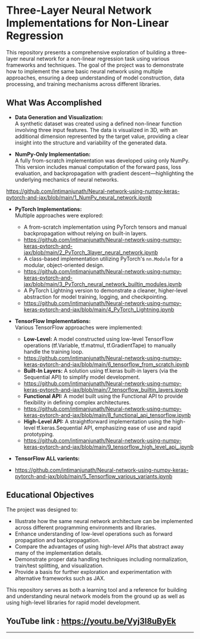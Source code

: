 # Three-Layer Neural Network Implementations for Non-Linear Regression

This repository presents a comprehensive exploration of building a three-layer neural network for a non-linear regression task using various frameworks and techniques. The goal of the project was to demonstrate how to implement the same basic neural network using multiple approaches, ensuring a deep understanding of model construction, data processing, and training mechanisms across different libraries.


## What Was Accomplished

- **Data Generation and Visualization:**  
  A synthetic dataset was created using a defined non-linear function involving three input features. The data is visualized in 3D, with an additional dimension represented by the target value, providing a clear insight into the structure and variability of the generated data.

- **NumPy-Only Implementation:**  
  A fully from-scratch implementation was developed using only NumPy. This version includes manual computation of the forward pass, loss evaluation, and backpropagation with gradient descent—highlighting the underlying mechanics of neural networks.

https://github.com/intimanjunath/Neural-network-using-numpy-keras-pytorch-and-jax/blob/main/1_NumPy_neural_network.ipynb 

- **PyTorch Implementations:**  
  Multiple approaches were explored:
  - A from-scratch implementation using PyTorch tensors and manual backpropagation without relying on built-in layers.
  - https://github.com/intimanjunath/Neural-network-using-numpy-keras-pytorch-and-jax/blob/main/2_PyTorch_3layer_neural_network.ipynb 
  - A class-based implementation utilizing PyTorch's `nn.Module` for a modular, object-oriented design.
  - https://github.com/intimanjunath/Neural-network-using-numpy-keras-pytorch-and-jax/blob/main/3_PyTorch_neural_network_builtin_modules.ipynb 
  - A PyTorch Lightning version to demonstrate a cleaner, higher-level abstraction for model training, logging, and checkpointing.
  - https://github.com/intimanjunath/Neural-network-using-numpy-keras-pytorch-and-jax/blob/main/4_PyTorch_Lightning.ipynb

- **TensorFlow Implementations:**  
  Various TensorFlow approaches were implemented:
  - **Low-Level:** A model constructed using low-level TensorFlow operations (tf.Variable, tf.matmul, tf.GradientTape) to manually handle the training loop.
  - https://github.com/intimanjunath/Neural-network-using-numpy-keras-pytorch-and-jax/blob/main/6_tensorflow_from_scratch.ipynb
  - **Built-In Layers:** A solution using tf.keras built-in layers (via the Sequential API) to simplify model development.
  - https://github.com/intimanjunath/Neural-network-using-numpy-keras-pytorch-and-jax/blob/main/7_tensorflow_builtin_layers.ipynb
  - **Functional API:** A model built using the Functional API to provide flexibility in defining complex architectures.
  - https://github.com/intimanjunath/Neural-network-using-numpy-keras-pytorch-and-jax/blob/main/8_functional_api_tensorflow.ipynb
  - **High-Level API:** A straightforward implementation using the high-level tf.keras.Sequential API, emphasizing ease of use and rapid prototyping.
  - https://github.com/intimanjunath/Neural-network-using-numpy-keras-pytorch-and-jax/blob/main/9_tensorflow_high_level_api_.ipynb

- **TensorFlow ALL varients:**
- https://github.com/intimanjunath/Neural-network-using-numpy-keras-pytorch-and-jax/blob/main/5_Tensorflow_various_variants.ipynb

## Educational Objectives

The project was designed to:
- Illustrate how the same neural network architecture can be implemented across different programming environments and libraries.
- Enhance understanding of low-level operations such as forward propagation and backpropagation.
- Compare the advantages of using high-level APIs that abstract away many of the implementation details.
- Demonstrate proper data handling techniques including normalization, train/test splitting, and visualization.
- Provide a basis for further exploration and experimentation with alternative frameworks such as JAX.

This repository serves as both a learning tool and a reference for building and understanding neural network models from the ground up as well as using high-level libraries for rapid model development.


## YouTube link : https://youtu.be/Vyj3I8uByEk
---
